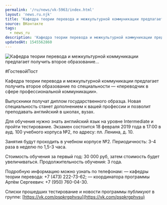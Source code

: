 ```yaml
---
permalink: '/ru/news/vk-5963/index.html'
layout: 'news.ru.njk'
title: 'Кафедра теории перевода и межкультурной коммуникации предлагает получить второе образование'
source: ВКонтакте
tags:
  - news_ru
description: 'Кафедра теории перевода и межкультурной коммуникации предлагает получить второе образование…'
updatedAt: 1545562860
---
```

![Кафедра теории перевода и межкультурной коммуникации предлагает получить второе образование…](https://sun9-7.userapi.com/impf/c850128/v850128752/94b59/SdeiZADcWjI.jpg?size=1280x854&quality=96&sign=ef57358eaea299d0c0aa6b5b8d25f908&c_uniq_tag=hja92fWoWLhnljPeVWcnwvFJJM8INAjxRNyB7G7djrE&type=album)

#ГостевойПост

Кафедра теории перевода и межкультурной коммуникации предлагает получить второе образование по специальности — «переводчик в сфере профессиональной коммуникации».

Выпускники получат диплом государственного образца. Новая специальность станет дополнением к вашей профессии и позволит преподавать английский в школах, вузах.

Для обучения нужно знать английский язык на уровне Intermediate и пройти тестирование. Экзамен состоится 18 февраля 2019 года в 17:00 в ауд. 100 учебного корпуса №2, по адресу: пл. Ленина, д. 10.

Занятия будут проходить в учебном корпусе №2. Периодичность: 3-4 раза в неделю по 1,5-3 часа.

Стоимость обучения за первый год: 30 000 руб, затем стоимость будет увеличиваться. Продолжительность обучения: 3 года.

Подробную информацию можно узнать по телефонам:
— кафедры теории перевода: +7 (473) 222-73-62;
— координатора программы Артём Сергеевич: +7 (950) 760-04-30.

Списки прошедших тестирование и новости программы публикуют в группе: [https://vk.com/pspkrgphvsu](https://vk.com/pspkrgphvsu)
